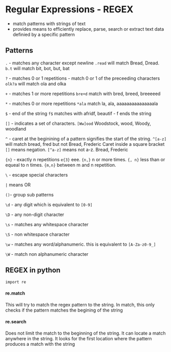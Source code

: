# Regular Expressions - REGEX

- match patterns with strings of text
- provides means to efficiently replace, parse, search or extract text data definied by a specific pattern

## Patterns

`.` - matches any character except newline `.read` will match Bread, Dread. `b.t` will match bit, bot, but, bat

`?` - matches 0 or 1 repetitions - match 0 or 1 of the preceeding characters `olk?a` will match ola and olka

`+` - matches 1 or more repetitions `bre+d` match with bred, breed, breeeeed

`*` - matches 0 or more repetitions `*ala` match la, ala, aaaaaaaaaaaaaaala

`$` - end of the string `f$` matches with afridf, beautif - f ends the string

`[]` - indicates a set of characters. `[Ww]ood` Woodstock, wood, Woody, woodland

`^` - caret at the beginining of a pattern signifies the start of the string. `^[a-z]` will match bread, fred but not Bread, Frederic
Caret inside a square bracket `[]` means negation. `[^a-z]` means not a-z. Bread, Frederic

`{n}` - exactly n repetitions `e{3}` eee. `{n,}` n or more times. `{, n}` less than or equeal to n times. `{m,n}` between m and n repetition. 

`\` - escape special characters

`|` means OR 

`()`- group sub patterns

`\d` - any digit which is equivalent to `[0-9]`

`\D` - any non-digit character

`\s` - matches any whitespace character

`\S` - non whitespace character

`\w` - matches any word/alphanumeric. this is equivalent to `[A-Za-z0-9_]`

`\W` - match non alphanumeric character

## REGEX in python

`import re`

#### re.match

This will try to match the regex pattern to the string. In match, this only checks if the pattern matches the begining of the string

#### re.search
Does not limit the match to the beginning of the string. It can locate a match anywhere in the string. It looks for the first location where the pattern produces a match with the string